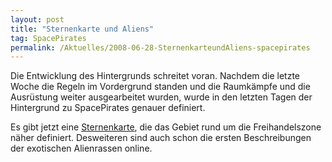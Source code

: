 ```yaml
---
layout: post
title: "Sternenkarte und Aliens"
tag: SpacePirates
permalink: /Aktuelles/2008-06-28-SternenkarteundAliens-spacepirates
---
```


Die Entwicklung des Hintergrunds schreitet voran. Nachdem die letzte Woche die Regeln im Vordergrund standen und die Raumkämpfe und die Ausrüstung weiter ausgearbeitet wurden, wurde in den letzten Tagen der Hintergrund zu SpacePirates genauer definiert.

Es gibt jetzt eine [Sternenkarte](https://spacepirates.jcgames.de/Weltraum/Sternenkarte/), die das Gebiet rund um die Freihandelszone näher definiert. Desweiteren sind auch schon die ersten Beschreibungen der exotischen Alienrassen online.


